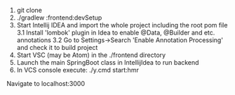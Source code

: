 1. git clone
2. ./gradlew :frontend:devSetup
3. Start Intellij IDEA and import the whole project including the root pom file
3.1 Install 'lombok' plugin in Idea to enable @Data, @Builder and etc. annotations
3.2 Go to Settings->Search 'Enable Annotation Processing' and check it to build project
4. Start VSC (may be Atom) in the ./frontend directory
5. Launch the main SpringBoot class in IntellijIdea to run backend
6. In VCS console execute: ./y.cmd start:hmr

Navigate to localhost:3000